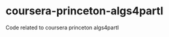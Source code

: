 coursera-princeton-algs4partI
=============================

Code related to coursera princeton algs4partI
